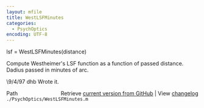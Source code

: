 ```yaml
---
layout: mfile
title: WestLSFMinutes
categories:
  - PsychOptics
encoding: UTF-8
---
```


lsf = WestLSFMinutes(distance)

Compute Westheimer's LSF function as a function
of passed distance.  Dadius passed in minutes of arc.

\9/4/97  dhb  Wrote it.


<div class="code_header" style="text-align:right;">
  <span style="float:left;">Path&nbsp;&nbsp;</span> <span class="counter">Retrieve <a href=
  "https://raw.github.com/Psychtoolbox-3/Psychtoolbox-3/beta/./PsychOptics/WestLSFMinutes.m">current version from GitHub</a> | View <a href=
  "https://github.com/Psychtoolbox-3/Psychtoolbox-3/commits/beta/./PsychOptics/WestLSFMinutes.m">changelog</a></span>
</div>
<div class="code">
  <code>./PsychOptics/WestLSFMinutes.m</code>
</div>
